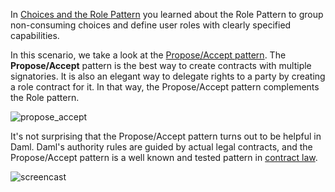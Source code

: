 In [Choices and the Role Pattern](https://daml.com/learn/fundamental-concepts/choices-role-pattern)
you learned about the Role Pattern to group non-consuming choices and define user roles with clearly
specified capabilities.

In this scenario, we take a look at the [Propose/Accept
pattern](https://en.wikipedia.org/wiki/Offer_and_acceptance). The **Propose/Accept** pattern is the
best way to create contracts with multiple signatories. It is also an elegant way to delegate rights
to a party by creating a role contract for it. In that way, the Propose/Accept pattern complements
the Role pattern.

![propose_accept](assets/propose_accept.png)

It's not surprising that the Propose/Accept pattern turns out to be helpful in Daml. Daml's
authority rules are guided by actual legal contracts, and the Propose/Accept pattern is a well known
and tested pattern in [contract law](https://en.wikipedia.org/wiki/Offer_and_acceptance).

![screencast](assets/friend_request_intro.gif)
